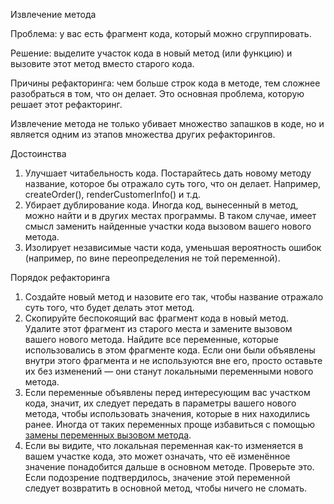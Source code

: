 Извлечение метода

Проблема: у вас есть фрагмент кода, который можно сгруппировать.

Решение: выделите участок кода в новый метод (или функцию) и вызовите этот метод вместо старого кода.

Причины рефакторинга: чем больше строк кода в методе, тем сложнее разобраться в том, что он делает. Это основная проблема, которую решает этот рефакторинг.

Извлечение метода не только убивает множество запашков в коде, но и является одним из этапов множества других рефакторингов.

Достоинства

1. Улучшает читабельность кода. Постарайтесь дать новому методу название, которое бы отражало суть того, что он делает. Например, createOrder(), renderCustomerInfo() и т.д.
2. Убирает дублирование кода. Иногда код, вынесенный в метод, можно найти и в других местах программы. В таком случае, имеет смысл заменить найденные участки кода вызовом вашего нового метода.
3. Изолирует независимые части кода, уменьшая вероятность ошибок (например, по вине переопределения не той переменной).

Порядок рефакторинга

1. Создайте новый метод и назовите его так, чтобы название отражало суть того, что будет делать этот метод.
2. Скопируйте беспокоящий вас фрагмент кода в новый метод. Удалите этот фрагмент из старого места и замените вызовом вашего нового метода.
Найдите все переменные, которые использовались в этом фрагменте кода. Если они были объявлены внутри этого фрагмента и не используются вне его, просто оставьте их без изменений — они станут локальными переменными нового метода.
3. Если переменные объявлены перед интересующим вас участком кода, значит, их следует передать в параметры вашего нового метода, чтобы использовать значения, которые в них находились ранее. Иногда от таких переменных проще избавиться с помощью <a href="https://github.com/helenasilkina/refactoring/blob/master/Replace_Temp_with_Query%20(Замена%20переменной%20вызовом%20метода).md">замены переменных вызовом метода</a>.
4. Если вы видите, что локальная переменная как-то изменяется в вашем участке кода, это может означать, что её изменённое значение понадобится дальше в основном методе. Проверьте это. Если подозрение подтвердилось, значение этой переменной следует возвратить в основной метод, чтобы ничего не сломать.

